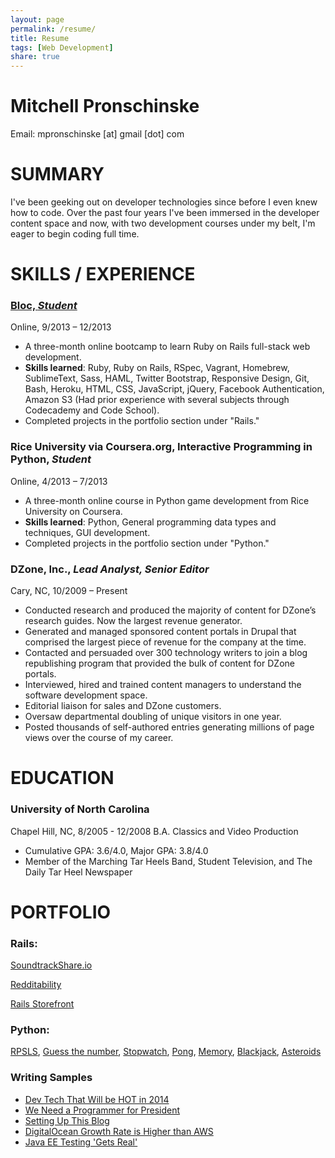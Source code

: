 ```yaml
---
layout: page
permalink: /resume/
title: Resume
tags: [Web Development]
share: true
---
```


# Mitchell Pronschinske 
Email: mpronschinske [at] gmail [dot] com

# SUMMARY

I've been geeking out on developer technologies since before I even knew how to code. Over the past four years I've been immersed in the developer content space and now, with two development courses under my belt, I'm eager to begin coding full time.  

# SKILLS / EXPERIENCE

### [Bloc, _Student_](https://www.bloc.io/users/mitch-pronschinske)
Online, 9/2013 – 12/2013

- A three-month online bootcamp to learn Ruby on Rails full-stack web development.
- **Skills learned**: Ruby, Ruby on Rails, RSpec, Vagrant, Homebrew, SublimeText, Sass, HAML, Twitter Bootstrap, Responsive Design, Git, Bash, Heroku, HTML, CSS, JavaScript, jQuery, Facebook Authentication, Amazon S3 (Had prior experience with several subjects through Codecademy and Code School).
- Completed projects in the portfolio section under "Rails."

### Rice University via Coursera.org,  Interactive Programming in Python, *Student*
Online, 4/2013 – 7/2013     

- A three-month online course in Python game development from Rice University on Coursera.
- **Skills learned**: Python, General programming data types and techniques, GUI development.
- Completed projects in the portfolio section under "Python."

### DZone, Inc., *Lead Analyst, Senior Editor*
Cary, NC, 10/2009 – Present

- Conducted research and produced the majority of content for DZone’s research guides. Now the largest revenue generator.
- Generated and managed sponsored content portals in Drupal that comprised the largest piece of revenue for the company at the time.
- Contacted and persuaded over 300 technology writers to join a blog republishing program that provided the bulk of content for DZone portals.
- Interviewed, hired and trained content managers to understand the software development space.
- Editorial liaison for sales and DZone customers.
- Oversaw departmental doubling of unique visitors in one year.
- Posted thousands of self-authored entries generating millions of page views over the course of my career.


# EDUCATION

### University of North Carolina
Chapel Hill, NC, 8/2005 - 12/2008
B.A. Classics and Video Production 

- Cumulative GPA: 3.6/4.0, Major GPA: 3.8/4.0 
- Member of the Marching Tar Heels Band, Student Television, and The Daily Tar Heel Newspaper

# PORTFOLIO

### Rails:  

[SoundtrackShare.io](http://www.soundtrackshare.io)

[Redditability](http://redditability.herokuapp.com)

[Rails Storefront](http://ror4storefront.herokuapp.com)

### Python:  

[RPSLS][1], [Guess the number][2], [Stopwatch][3], [Pong][4], [Memory][5], [Blackjack][6], [Asteroids][7]

  [1]: http://www.codeskulptor.org/#user10_vyJWLa6JWm_2.py
  [2]: http://www.codeskulptor.org/#user11_glIedd6pfq_35.py
  [3]: http://www.codeskulptor.org/#user12_yZmMLnkGgq_6.py
  [4]: http://www.codeskulptor.org/#user13_4cWnFv9S3o_10.py
  [5]: http://www.codeskulptor.org/#user14_AVMptadUgq_9.py
  [6]: http://www.codeskulptor.org/#user15_UJHfmN9dCz_16.py
  [7]: http://www.codeskulptor.org/#user16_kxUyG6o0Iz_18.py

### Writing Samples

- [Dev Tech That Will be HOT in 2014](http://java.dzone.com/articles/dev-tech-will-be-hot-2014)
- [We Need a Programmer for President](http://architects.dzone.com/articles/would-you-vote-programmer)
- [Setting Up This Blog](http://mpron.github.io/first-post/)
- [DigitalOcean Growth Rate is Higher than AWS](http://css.dzone.com/articles/digitalocean-growth-rate)
- [Java EE Testing 'Gets Real'](http://java.dzone.com/articles/java-ee-testing-gets-real)